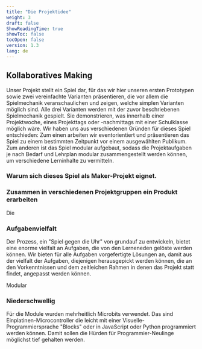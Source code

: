 ```yaml
---
title: "Die Projektidee"
weight: 3
draft: false
ShowReadingTime: true
showToc: false
tocOpen: false
version: 1.3
lang: de
---
```


## Kollaboratives Making


Unser Projekt stellt ein Spiel dar, für das wir hier unseren ersten Prototypen sowie zwei vereinfachte Varianten präsentieren, die vor allem die Spielmechanik veranschaulichen und zeigen, welche simplen Varianten möglich sind. Alle drei Varianten werden mit der zuvor beschriebenen Spielmechanik gespielt. Sie demonstrieren, was innerhalb einer Projektwoche, eines Projekttags oder -nachmittags mit einer Schulklasse möglich wäre. Wir haben uns aus verschiedenen Gründen für dieses Spiel entschieden: Zum einen arbeiten wir eventorientiert und präsentieren das Spiel zu einem bestimmten Zeitpunkt vor einem ausgewählten Publikum. Zum anderen ist das Spiel modular aufgebaut, sodass die Projektaufgaben je nach Bedarf und Lehrplan modular zusammengestellt werden können, um verschiedene Lerninhalte zu vermitteln.

### Warum sich dieses Spiel als Maker-Projekt eignet.



### Zusammen in verschiedenen Projektgruppen ein Produkt erarbeiten
Die 

### Aufgabenvielfalt
Der Prozess, ein "Spiel gegen die Uhr" von grundauf zu entwickeln, bietet eine enorme vielfalt an Aufgaben, die von den Lerneneden gelöste werden können. Wir bieten für alle Aufgaben vorgefertigte Lösungen an, damit aus der vielfalt der Aufgaben, diejenigen herausgepickt werden können, die an den Vorkenntnissen und dem zeitleichen Rahmen in denen das Projekt statt findet, angepasst werden können. 

Modular
### Niederschwellig 
Für die Module wurden mehrheitlich Microbits verwendet. Das sind Einplatinen-Microcontroller die leicht mit einer Visuelle-Programmiersprache "Blocks" oder in JavaScript oder Python programmiert werden können. Damit sollen die Hürden für Programmier-Neulinge möglichst tief gehalten werden.



